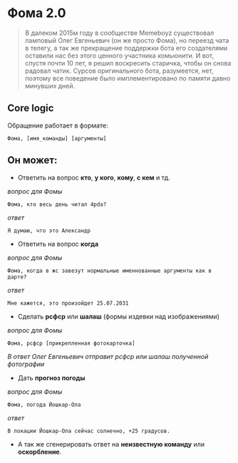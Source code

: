 # Фома 2.0



>В далеком 2015м году в сообществе Memeboyz существовал ламповый Олег Евгеньевич (он же просто Фома), но
переезд чата в телегу, а так же прекращение поддержки бота его создателями оставили нас без этого ценного участника комьюнити.
И вот, спустя почти 10 лет, я решил воскресить старичка, чтобы он снова радовал чатик. Сурсов оригинального бота, разумеется, нет,
поэтому все поведение было имплементировано по памяти давно минувших дней.


## Core logic


Обращение работает в формате:

`
Фома, [имя_команды] [аргументы]
`

## Он может:


- Ответить на вопрос **кто**, **у кого**, **кому**, **с кем** и тд.

*вопрос для Фомы*

```
Фома, кто весь день читал 4pda?
```

*ответ*

`
Я думаю, что это Александр
`

- Ответить на вопрос **когда**

*вопрос для Фомы*

```
Фома, когда в жс завезут нормальные именнованные аргументы как в дарте?
```

*ответ*

`
Мне кажется, это произойдет 25.07.2031
`

- Сделать **рсфср** или **шалаш** (формы издевки над изображениями)

*вопрос для Фомы*

```
Фома, рсфср [прикрепленная фотокарточка]
```

*В ответ Олег Евгеньевич отправит рсфср или шалаш полученной фотографии*

- Дать **прогноз погоды**

*вопрос для Фомы*

```
Фома, погода Йошкар-Ола
```

*ответ*

`
В локации Йошкар-Ола сейчас солнечно, +25 градусов.
`

- А так же сгенерировать ответ на **неизвестную команду** или **оскорбление**.